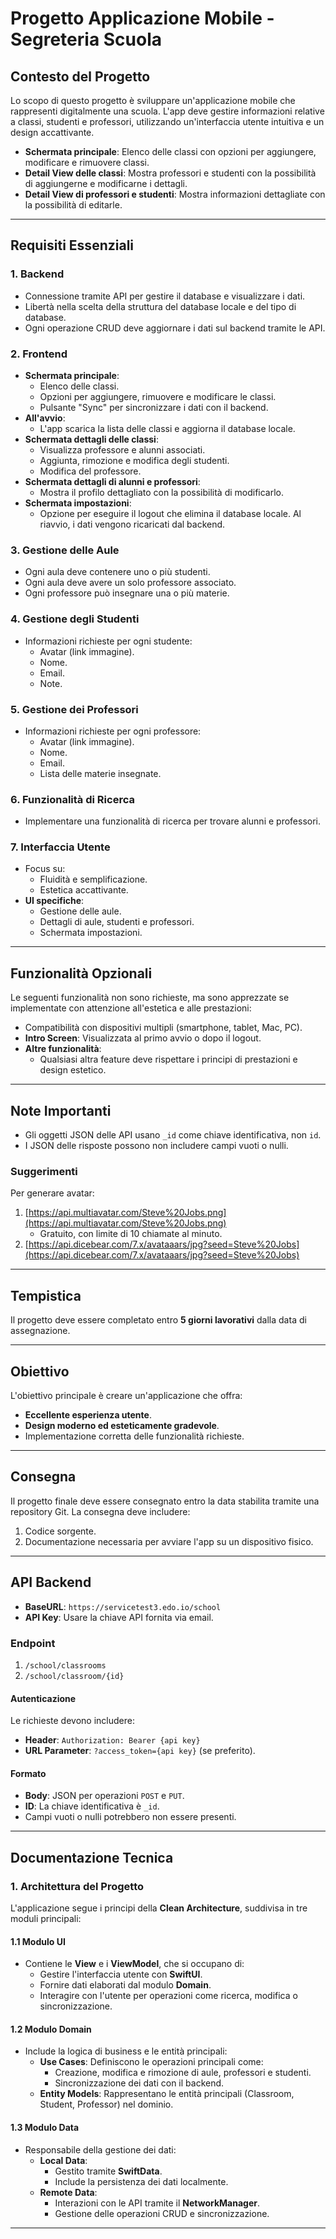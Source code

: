 # **Progetto Applicazione Mobile - Segreteria Scuola**

## **Contesto del Progetto**

Lo scopo di questo progetto è sviluppare un'applicazione mobile che rappresenti digitalmente una scuola. L'app deve gestire informazioni relative a classi, studenti e professori, utilizzando un'interfaccia utente intuitiva e un design accattivante.

- **Schermata principale**: Elenco delle classi con opzioni per aggiungere, modificare e rimuovere classi. 
- **Detail View delle classi**: Mostra professori e studenti con la possibilità di aggiungerne e modificarne i dettagli.
- **Detail View di professori e studenti**: Mostra informazioni dettagliate con la possibilità di editarle.

---

## **Requisiti Essenziali**

### **1. Backend**
- Connessione tramite API per gestire il database e visualizzare i dati.
- Libertà nella scelta della struttura del database locale e del tipo di database.
- Ogni operazione CRUD deve aggiornare i dati sul backend tramite le API.

### **2. Frontend**
- **Schermata principale**:
  - Elenco delle classi.
  - Opzioni per aggiungere, rimuovere e modificare le classi.
  - Pulsante "Sync" per sincronizzare i dati con il backend.
- **All'avvio**:
  - L'app scarica la lista delle classi e aggiorna il database locale.
- **Schermata dettagli delle classi**:
  - Visualizza professore e alunni associati.
  - Aggiunta, rimozione e modifica degli studenti.
  - Modifica del professore.
- **Schermata dettagli di alunni e professori**:
  - Mostra il profilo dettagliato con la possibilità di modificarlo.
- **Schermata impostazioni**:
  - Opzione per eseguire il logout che elimina il database locale. Al riavvio, i dati vengono ricaricati dal backend.

### **3. Gestione delle Aule**
- Ogni aula deve contenere uno o più studenti.
- Ogni aula deve avere un solo professore associato.
- Ogni professore può insegnare una o più materie.

### **4. Gestione degli Studenti**
- Informazioni richieste per ogni studente:
  - Avatar (link immagine).
  - Nome.
  - Email.
  - Note.

### **5. Gestione dei Professori**
- Informazioni richieste per ogni professore:
  - Avatar (link immagine).
  - Nome.
  - Email.
  - Lista delle materie insegnate.

### **6. Funzionalità di Ricerca**
- Implementare una funzionalità di ricerca per trovare alunni e professori.

### **7. Interfaccia Utente**
- Focus su:
  - Fluidità e semplificazione.
  - Estetica accattivante.
- **UI specifiche**:
  - Gestione delle aule.
  - Dettagli di aule, studenti e professori.
  - Schermata impostazioni.

---

## **Funzionalità Opzionali**
Le seguenti funzionalità non sono richieste, ma sono apprezzate se implementate con attenzione all'estetica e alle prestazioni:
- Compatibilità con dispositivi multipli (smartphone, tablet, Mac, PC).
- **Intro Screen**: Visualizzata al primo avvio o dopo il logout.
- **Altre funzionalità**:
  - Qualsiasi altra feature deve rispettare i principi di prestazioni e design estetico.

---

## **Note Importanti**
- Gli oggetti JSON delle API usano `_id` come chiave identificativa, non `id`.
- I JSON delle risposte possono non includere campi vuoti o nulli.

### **Suggerimenti**
Per generare avatar:
1. [https://api.multiavatar.com/Steve%20Jobs.png](https://api.multiavatar.com/Steve%20Jobs.png)
   - Gratuito, con limite di 10 chiamate al minuto.
2. [https://api.dicebear.com/7.x/avataaars/jpg?seed=Steve%20Jobs](https://api.dicebear.com/7.x/avataaars/jpg?seed=Steve%20Jobs)

---

## **Tempistica**
Il progetto deve essere completato entro **5 giorni lavorativi** dalla data di assegnazione.

---

## **Obiettivo**
L'obiettivo principale è creare un'applicazione che offra:
- **Eccellente esperienza utente**.
- **Design moderno ed esteticamente gradevole**.
- Implementazione corretta delle funzionalità richieste.

---

## **Consegna**
Il progetto finale deve essere consegnato entro la data stabilita tramite una repository Git. La consegna deve includere:
1. Codice sorgente.
2. Documentazione necessaria per avviare l'app su un dispositivo fisico.

---

## **API Backend**

- **BaseURL**: `https://servicetest3.edo.io/school`
- **API Key**: Usare la chiave API fornita via email.

### **Endpoint**
1. `/school/classrooms`
2. `/school/classroom/{id}`

#### **Autenticazione**
Le richieste devono includere:
- **Header**: `Authorization: Bearer {api key}`
- **URL Parameter**: `?access_token={api key}` (se preferito).

#### **Formato**
- **Body**: JSON per operazioni `POST` e `PUT`.
- **ID**: La chiave identificativa è `_id`.
- Campi vuoti o nulli potrebbero non essere presenti.

---


## **Documentazione Tecnica**

### **1. Architettura del Progetto**
L'applicazione segue i principi della **Clean Architecture**, suddivisa in tre moduli principali:

#### **1.1 Modulo UI**
- Contiene le **View** e i **ViewModel**, che si occupano di:
  - Gestire l'interfaccia utente con **SwiftUI**.
  - Fornire dati elaborati dal modulo **Domain**.
  - Interagire con l'utente per operazioni come ricerca, modifica o sincronizzazione.

#### **1.2 Modulo Domain**
- Include la logica di business e le entità principali:
  - **Use Cases**: Definiscono le operazioni principali come:
    - Creazione, modifica e rimozione di aule, professori e studenti.
    - Sincronizzazione dei dati con il backend.
  - **Entity Models**: Rappresentano le entità principali (Classroom, Student, Professor) nel dominio.

#### **1.3 Modulo Data**
- Responsabile della gestione dei dati:
  - **Local Data**:
    - Gestito tramite **SwiftData**.
    - Include la persistenza dei dati localmente.
  - **Remote Data**:
    - Interazioni con le API tramite il **NetworkManager**.
    - Gestione delle operazioni CRUD e sincronizzazione.

---
